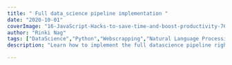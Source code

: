```yaml
---
title: " Full data_science pipeline implementation "
date: "2020-10-01"
coverImage: "16-JavaScript-Hacks-to-save-time-and-boost-productivity-768x555.png"
author: "Rinki Nag"
tags: ["DataScience","Python","Webscrapping","Natural Language Processing","Machine learning"]
description: "Learn how to implement the full datascience pipeline right from collecting the data to implementing ML algorithms."

---
```




